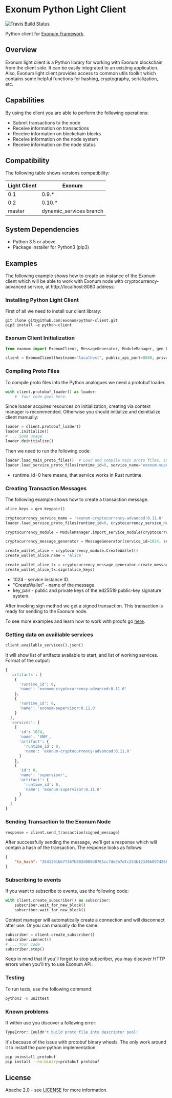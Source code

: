 # Exonum Python Light Client

[![Travis Build Status](https://travis-ci.com/exonum/python-client.svg?token=DyxSqsiCaQvPg4SYLXqu&branch=master)](https://travis-ci.com/exonum/python-client)

Python client for [Exonum Framework][exonum].

## Overview

Exonum light client is a Python library for working with Exonum blockchain 
from the client side. It can be easily integrated to an existing 
application. Also, Exonum light client provides access to common utils 
toolkit which contains some helpful functions for hashing, cryptography,
serialization, etc.

## Capabilities
By using the client you are able to perform the following operations:

- Submit transactions to the node
- Receive information on transactions
- Receive information on blockchain blocks
- Receive information on the node system
- Receive information on the node status 

## Compatibility
The following table shows versions compatibility:  

| Light Client | Exonum                  |
|--------------|-------------------------|
| 0.1          | 0.9.*                   |
| 0.2          | 0.10.*                  |
| master       | dynamic_services branch |

## System Dependencies

- Python 3.5 or above.
- Package installer for Python3 (pip3) 

## Examples

The following example shows how to create an instance of the Exonum client
which will be able to work with Exonum node with
cryptocurrency-advanced service, at http://localhost:8080
address:

### Installing Python Light Client

First of all we need to install our client library:

```shell
git clone git@github.com:exonum/python-client.git
pip3 install -e python-client
```

### Exonum Client Initialization
```python
from exonum import ExonumClient, MessageGenerator, ModuleManager, gen_keypair

client = ExonumClient(hostname="localhost", public_api_port=8080, private_api_port=8081, ssl=False)
```

### Compiling Proto Files

To compile proto files into the Python analogues we need a protobuf loader.

```python
with client.protobuf_loader() as loader:
    #  Your code goes here.
```

Since loader acquires resources on initialization, creating via context manager is recommended.
Otherwise you should initialize and deinitialize client manually:

```python
loader = client.protobuf_loader()
loader.initialize()
# ... Some usage
loader.deinitialize()
```


Then we need to run the following code:

```python
loader.load_main_proto_files()  # Load and compile main proto files, such as `runtime.proto`, `consensus.proto`, etc.
loader.load_service_proto_files(runtime_id=0, service_name='exonum-supervisor:0.12.0')  # Same for specific service.
```

- runtime_id=0 here means, that service works in Rust runtime.

### Creating Transaction Messages
The following example shows how to create a transaction message.

```python
alice_keys = gen_keypair()

cryptocurrency_service_name = 'exonum-cryptocurrency-advanced:0.11.0'
loader.load_service_proto_files(runtime_id=0, cryptocurrency_service_name)

cryptocurrency_module = ModuleManager.import_service_module(cryptocurrency_service_name, 'service')

cryptocurrency_message_generator = MessageGenerator(service_id=1024, service_name=cryptocurrency_service_name)

create_wallet_alice = cryptocurrency_module.CreateWallet()
create_wallet_alice.name = 'Alice'

create_wallet_alice_tx = cryptocurrency_message_generator.create_message('CreateWallet', create_wallet_alice)
create_wallet_alice_tx.sign(alice_keys)
```

- 1024 - service instance ID.
- "CreateWallet" - name of the message.
- key_pair - public and private keys of the ed25519 public-key signature 
system.

After invoking sign method we get a signed transaction. 
This transaction is ready for sending to the Exonum node.

To see more examples and learn how to work with proofs go [here](proof).

### Getting data on availiable services

```python
client.available_services().json()
```

It will show list of artifacts available to start, and list of working services.
Format of the output:
```python
{
  'artifacts': [
    {
      'runtime_id': 0,
      'name': 'exonum-cryptocurrency-advanced:0.11.0'
    },
    {
      'runtime_id': 0,
      'name': 'exonum-supervisor:0.11.0'
    }
  ],
  'services': [
    {
      'id': 1024,
      'name': 'XNM',
      'artifact': {
        'runtime_id': 0,
        'name': 'exonum-cryptocurrency-advanced:0.11.0'
      }
    },
    {
      'id': 0,
      'name': 'supervisor',
      'artifact': {
        'runtime_id': 0,
        'name': 'exonum-supervisor:0.11.0'
      }
    }
  ]
}
```

### Sending Transaction to the Exonum Node

```python
response = client.send_transaction(signed_message)
```

After successfully sending the message, we'll get a response which will
contain a hash of the transaction. The response looks as follows:

```json
{
    "tx_hash": "3541201bb7f367b802d089d8765cc7de3b7dfc253b12330b8974268572c54c01"
}
```

### Subscribing to events

If you want to subscribe to events, use the following code:

```python
with client.create_subscriber() as subscriber:
    subscriber.wait_for_new_block()
    subscriber.wait_for_new_block()
```

Context manager will automatically create a connection and will disconnect after use.
Or you can manually do the same:

```python
subscriber = client.create_subscriber()
subscriber.connect()
# ... Your code
subscriber.stop()
```

Keep in mind that if you'll forget to stop subscriber, you may discover HTTP errors when you'll try to use Exonum API.

### Testing

To run tests, use the following command:
```sh
python3 -m unittest
```

### Known problems

If within use you discover a following error:
```sh
TypeError: Couldn't build proto file into descriptor pool!
```

It's because of the issue with protobuf binary wheels. The only work around it to install the pure python implementation.

```sh
pip uninstall protobuf
pip install --no-binary=protobuf protobuf
```

## License
Apache 2.0 - see [LICENSE](LICENSE) for more information.

[exonum]: https://github.com/exonum/exonum
[protoc]: https://developers.google.com/protocol-buffers/docs/reference/python-generated
[proof]: python-client/PROOF.MD
